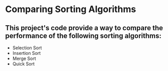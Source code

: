 # Comparing Sorting Algorithms

## This project's code provide a way to compare the performance of the following sorting algorithms:
- Selection Sort
- Insertion Sort
- Merge Sort
- Quick Sort
